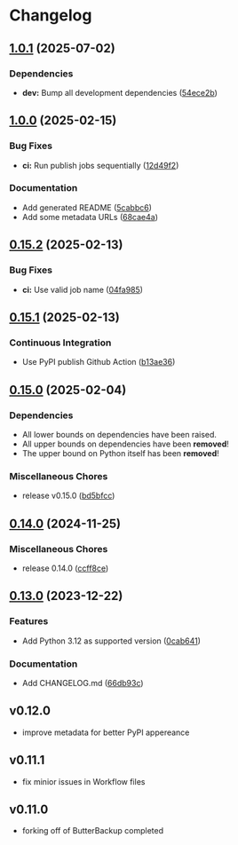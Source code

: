 # Changelog

## [1.0.1](https://github.com/MaxG87/shell-interface/compare/v1.0.0...v1.0.1) (2025-07-02)


### Dependencies

* **dev:** Bump all development dependencies ([54ece2b](https://github.com/MaxG87/shell-interface/commit/54ece2b2b0beb26b0f4c844723fab41e11a65d4e))

## [1.0.0](https://github.com/MaxG87/shell-interface/compare/v0.15.2...v1.0.0) (2025-02-15)


### Bug Fixes

* **ci:** Run publish jobs sequentially ([12d49f2](https://github.com/MaxG87/shell-interface/commit/12d49f2e0401809ca050be6012431cb4d9d3f2ec))


### Documentation

* Add generated README ([5cabbc6](https://github.com/MaxG87/shell-interface/commit/5cabbc63e6b0ae21c7359656a53555258cd84cd2))
* Add some metadata URLs ([68cae4a](https://github.com/MaxG87/shell-interface/commit/68cae4a8869454db4dd6e8a21348c5cc8d4c76c5))

## [0.15.2](https://github.com/MaxG87/shell-interface/compare/v0.15.1...v0.15.2) (2025-02-13)


### Bug Fixes

* **ci:** Use valid job name ([04fa985](https://github.com/MaxG87/shell-interface/commit/04fa9855666c7ff2ece3adcadc3386329d6fcd85))

## [0.15.1](https://github.com/MaxG87/shell-interface/compare/v0.15.0...v0.15.1) (2025-02-13)


### Continuous Integration

* Use PyPI publish Github Action ([b13ae36](https://github.com/MaxG87/shell-interface/commit/b13ae3607062e1fc651cf2461de5bd03ab48fdec))

## [0.15.0](https://github.com/MaxG87/shell-interface/compare/v0.14.0...v0.15.0) (2025-02-04)

### Dependencies

* All lower bounds on dependencies have been raised.
* All upper bounds on dependencies have been **removed**!
* The upper bound on Python itself has been **removed**!

### Miscellaneous Chores

* release v0.15.0 ([bd5bfcc](https://github.com/MaxG87/shell-interface/commit/bd5bfcc8238268cc7c8d3c69af47f37fed175020))

## [0.14.0](https://github.com/MaxG87/shell-interface/compare/v0.13.0...v0.14.0) (2024-11-25)


### Miscellaneous Chores

* release 0.14.0 ([ccff8ce](https://github.com/MaxG87/shell-interface/commit/ccff8cedd9967678e41bfec8574a1007f4fd4723))

## [0.13.0](https://github.com/MaxG87/shell-interface/compare/v0.12.0...v0.13.0) (2023-12-22)


### Features

* Add Python 3.12 as supported version ([0cab641](https://github.com/MaxG87/shell-interface/commit/0cab641a57d372c97152b8a53f24e5a14e26708a))


### Documentation

* Add CHANGELOG.md ([66db93c](https://github.com/MaxG87/shell-interface/commit/66db93ccea5c3cbee2e8a5db0c59f37e1c092651))

## v0.12.0

* improve metadata for better PyPI appereance

## v0.11.1

* fix minior issues in Workflow files

## v0.11.0

* forking off of ButterBackup completed
